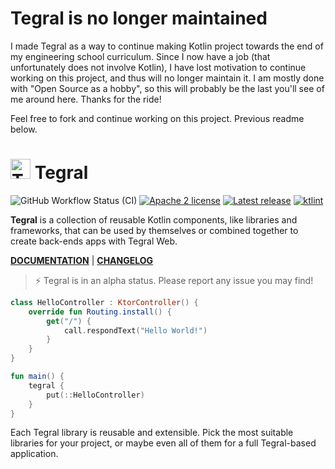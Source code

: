 # Tegral is no longer maintained

I made Tegral as a way to continue making Kotlin project towards the end of my engineering school curriculum. Since I now have a job (that unfortunately does not involve Kotlin), I have lost motivation to continue working on this project, and thus will no longer maintain it. I am mostly done with "Open Source as a hobby", so this will probably be the last you'll see of me around here. Thanks for the ride! 

Feel free to fork and continue working on this project. Previous readme below.

# <img src="assets/tegral_logo_v2.png" alt="Tegral logo" width=32> Tegral

![GitHub Workflow Status (CI)](https://img.shields.io/github/actions/workflow/status/utybo/Tegral/ci.yaml?label=CI&logo=github&style=for-the-badge) [![Apache 2 license](https://img.shields.io/badge/License-Apache%202-lightgray?style=for-the-badge)](LICENSE) [![Latest release](https://img.shields.io/github/v/release/utybo/Tegral?color=purple&include_prereleases&label=Latest%20release&style=for-the-badge)](https://github.com/EpiLink/EpiLink/releases) [![ktlint](https://img.shields.io/badge/code%20style-%E2%9D%A4-FF4081.svg?style=for-the-badge)](https://ktlint.github.io/)

**Tegral** is a collection of reusable Kotlin components, like libraries and frameworks, that can be used by themselves or combined together to create back-ends apps with Tegral Web.

[**DOCUMENTATION**](https://tegral.zoroark.guru) | [**CHANGELOG**](CHANGELOG.md)

> ⚡ Tegral is in an alpha status. Please report any issue you may find!

```kotlin
class HelloController : KtorController() {
    override fun Routing.install() {
        get("/") {
            call.respondText("Hello World!")
        }
    }
}

fun main() {
    tegral {
        put(::HelloController)
    }
}
```

Each Tegral library is reusable and extensible. Pick the most suitable libraries for your project, or maybe even all of them for a full Tegral-based application.
